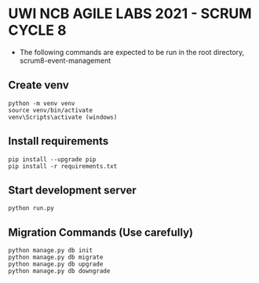 # UWI NCB AGILE LABS 2021 - SCRUM CYCLE 8 

 - The following commands are expected to be run in the root directory, scrum8-event-management

## Create venv
```
python -m venv venv
source venv/bin/activate
venv\Scripts\activate (windows)
```
## Install requirements
```
pip install --upgrade pip
pip install -r requirements.txt
```

## Start development server
```
python run.py
```

## Migration Commands (Use carefully)
```
python manage.py db init
python manage.py db migrate
python manage.py db upgrade
python manage.py db downgrade
```
